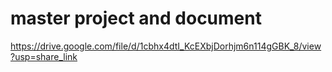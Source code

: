 # master project and document

https://drive.google.com/file/d/1cbhx4dtI_KcEXbjDorhjm6n114gGBK_8/view?usp=share_link
